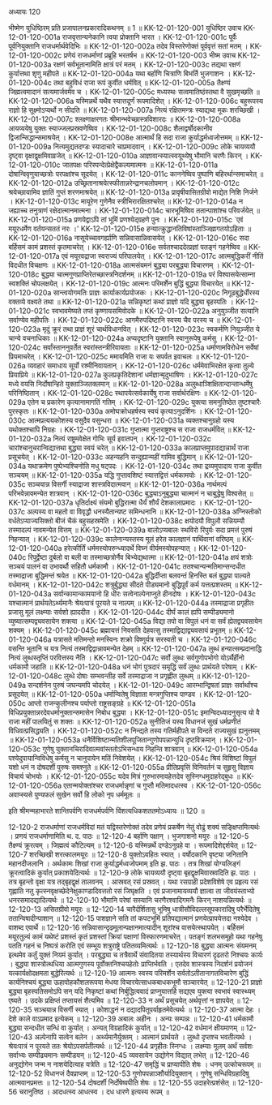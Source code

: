 अध्यायः 120

भीष्मेण युधिष्ठिरम् प्रति प्रजापालनप्रकारादिकथनम् ॥ 1 ॥
KK-12-01-120-001	युधिष्ठिर उवाच 
KK-12-01-120-001a	राजवृत्तान्यनेकानि त्वया प्रोक्तानि भारत ।
KK-12-01-120-001c	पूर्वैः पूर्वनियुक्तानि राजधर्मार्थवेदिभिः ॥
KK-12-01-120-002a	तदेव विस्तरेणोक्तं पूर्ववृत्तं सतां मतम् ।
KK-12-01-120-002c	प्रणेयं राजधर्माणां प्रब्रूहि भरतर्षभ ॥
KK-12-01-120-003	भीष्म उवाच 
KK-12-01-120-003a	रक्षणं सर्वभूतानामिति क्षात्रं परं मतम् ।
KK-12-01-120-003c	तद्यथा रक्षणं कुर्यात्तथा शृणु महीपते ॥
KK-12-01-120-004a	यथा बर्हाणि चित्राणि बिभर्ति भुजगाशनः ।
KK-12-01-120-004c	तथा बहुविधं राजा रूपं कुर्वीत धर्मवित् ॥
KK-12-01-120-005a	तैक्ष्ण्यं जिह्मत्वमादानं सत्यमार्जवमेव च ।
KK-12-01-120-005c	मध्यस्थः सत्वमातिष्ठंस्तथा वै सुखमृच्छति ॥
KK-12-01-120-006a	यस्मिन्नर्थे यथैव स्यात्तदूर्णं रूपमादिशेत् ।
KK-12-01-120-006c	बहुरूपस्य राज्ञो हि सूक्ष्मोऽप्यर्थो न सीदति ॥
KK-12-01-120-007a	नित्यं रक्षितमन्त्रः स्याद्यथा मूकः शरच्छिखी ।
KK-12-01-120-007c	श्लक्ष्णाक्षरगतः श्रीमान्भवेच्छास्त्रविशारदः ॥
KK-12-01-120-008a	आयव्ययेषु युक्तः स्याज्जलप्रस्रवणेष्विव ।
KK-12-01-120-008c	शैलाद्वर्षोदकानीव द्विजान्सिद्धान्समाश्रयेत् ।
KK-12-01-120-008e	आत्मार्थं हि सदा राजा कुर्याद्धर्मध्वजोत्तमम् ॥
KK-12-01-120-009a	नित्यमुद्यतदण्डः स्यादाचारे चाप्रमादवान् ।
KK-12-01-120-009c	लोके चायव्ययौ दृष्ट्वा वृक्षाद्वृक्षमिवाव्रजेत् ॥
KK-12-01-120-010a	आज्ञावान्स्यात्स्वयूथ्येषु भौमानि चरणैः किरन् ।
KK-12-01-120-010c	जातपक्षः परिस्पन्देत्प्रेक्षेद्वैकल्यमात्मनः ॥
KK-12-01-120-011a	दोषान्विवृणुयाच्छत्रोः परपक्षांश्च सूदयेत् ।
KK-12-01-120-011c	काननेष्विव पुष्पाणि बहिरर्थान्समाचरेत् ॥
KK-12-01-120-012a	उच्छ्रितानाश्रयेत्स्फीतान्नरेन्द्रानचलोपमान् ।
KK-12-01-120-012c	श्रयेच्छायामिव ज्ञातिं गुप्तं शरणमाश्रयेत् ॥
KK-12-01-120-013a	प्रावृषीवासितग्रीवो माद्येत निशि निर्जने ।
KK-12-01-120-013c	मायूरेण गुणेनैव स्त्रीभिरारक्षितश्चरेत् ॥
KK-12-01-120-014a	न जह्याच्च तनुत्राणं रक्षेदात्मानमात्मना ।
KK-12-01-120-014c	चारभूमिष्विव ततान्पाशांश्च परिवर्जयेत् ॥
KK-12-01-120-015a	प्रणयेद्वाऽपि तां भूमिं प्रणश्येद्ग्रहणे पुनः ।
KK-12-01-120-015c	`एवं मयूरधर्मेण वर्तयन्सततं नरः ।'
KK-12-01-120-015e	हन्यात्क्रुद्धानतिविषांस्ताञ्जिह्मगतयोऽहिताः ॥
KK-12-01-120-016a	नासूयेच्चावगर्ह्याणि सन्निवासान्निवासयेत् ।
KK-12-01-120-016c	सदा बर्हिसमं कामं प्रशस्तं कृतमाचरेत् ।
KK-12-01-120-016e	सर्वतश्चाददेत्प्रज्ञां पतङ्गं गहनेष्विव ॥
KK-12-01-120-017a	एवं मयूरवद्राजा स्वराज्यं परिपालयेत् ।
KK-12-01-120-017c	आत्मबुद्धिकरीं नीतिं विदधीत विचक्षणः ॥
KK-12-01-120-018a	आत्मसंयमनं बुद्ध्या परबुद्ध्या विचारणम् ।
KK-12-01-120-018c	बुद्ध्या चात्मगुणप्राप्तिरेतच्छास्त्रनिदर्शनम् ॥
KK-12-01-120-019a	परं विश्वासयेत्साम्ना स्वशक्तिं चोपलक्षयेत् ।
KK-12-01-120-019c	आत्मनः परिमर्शेन बुद्धिं बुद्ध्या विचारयेत् ॥
KK-12-01-120-020a	सान्त्वयोगमतिः प्राज्ञः कार्याकार्यप्रयोजकः ।
KK-12-01-120-020c	निगूढबुद्धेर्धीरस्य वक्तव्ये वक्ष्यते तथा ॥
KK-12-01-120-021a	सन्निकृष्टां कथां प्राज्ञो यदि बुद्ध्या बृहस्पतिः ।
KK-12-01-120-021c	स्वभावमेष्यते तप्तं कृष्णायसमिवोदके ॥
KK-12-01-120-022a	अनुयुञ्जीत सत्यानि सर्वाण्येव महीपतिः ।
KK-12-01-120-022c	आगमैरुपदिष्टानि स्वस्य चैव परस्य च ॥
KK-12-01-120-023a	मृदुं क्रूरं तथा प्राज्ञं शूरं चार्थविधानवित् ।
KK-12-01-120-023c	स्वकर्मणि नियुञ्जीत ये चान्ये वचनाधिकाः ॥
KK-12-01-120-024a	अप्यदृष्टानि युक्तानि स्वानुरूपेषु कर्मसु ।
KK-12-01-120-024c	सर्वांस्ताननुवर्तेत स्वरांस्तन्त्रीरिवायताः ॥
KK-12-01-120-025a	धर्माणामविरोधेन सर्वेषां प्रियमाचरेत् ।
KK-12-01-120-025c	ममायमिति राजा यः सपर्वत इवाचलः ॥
KK-12-01-120-026a	व्यवहारं समाधाय सूर्यो रश्मीनिवायतान् ।
KK-12-01-120-026c	धर्ममेवाभिरक्षेत कृत्वा तुल्ये प्रियाप्रिये ॥
KK-12-01-120-027a	कुलप्रकृतिदेशानां धर्मज्ञान्मृदुभाषिणः ।
KK-12-01-120-027c	मध्ये वयसि निर्दोषान्हिते युक्ताञ्जितक्लमान् ॥
KK-12-01-120-028a	अलुब्धाञ्शिक्षितान्दान्तान्धर्मेषु परिनिष्ठितान् ।
KK-12-01-120-028c	स्थापयेत्सर्वकार्येषु राजा सर्वार्थरक्षिणः ॥
KK-12-01-120-029a	एतेन च प्रकारेण कृत्यानामागतिं गतिम् ।
KK-12-01-120-029c	युक्त्या समनुतिष्ठेत तुष्टश्चारैः पुरस्कृतः ॥
KK-12-01-120-030a	अमोघक्रोधहर्षस्य स्वयं कृत्याऽनुदर्शिनः ।
KK-12-01-120-030c	आत्मप्रत्ययकोशस्य वसुदैव वसुन्धरा ॥
KK-12-01-120-031a	व्यक्तश्चानुग्रहो यस्य यथोक्तश्चापि निग्रहः ।
KK-12-01-120-031c	गुप्तात्मा गुप्तराष्ट्रश्च स राजा राजधर्मवित् ॥
KK-12-01-120-032a	नित्यं राष्ट्रमवेक्षेत गोभिः सूर्य इवातपन् ।
KK-12-01-120-032c	चारांश्चानुचरान्विद्यात्तथा बुद्ध्या स्वयं चरेत् ॥
KK-12-01-120-033a	कालप्राप्तमुपादद्यान्नार्थं राजा प्रसूचयेत् ।
KK-12-01-120-033c	अहन्यहनि सन्दुह्यान्महीं गामिव बुद्धिमान् ॥
KK-12-01-120-034a	यथाक्रमेण पुष्पेभ्यश्चिनोति मधु षट्पदः ।
KK-12-01-120-034c	तथा द्रव्यमुपादाय राजा कुर्वीत सञ्चयम् ॥
KK-12-01-120-035a	यद्धि गुप्तावशिष्टं स्यात्तद्वित्तं धर्मकामयोः ।
KK-12-01-120-035c	सञ्चयान्न विसर्गी स्याद्राजा शास्त्रविदात्मवान् ॥
KK-12-01-120-036a	नार्थमल्पं परिभवेन्नावमन्येत शात्रवान् ।
KK-12-01-120-036c	बुद्ध्याऽनुबुद्ध्या चात्मानं न चाबुद्धेषु विश्वसेत् ॥
KK-12-01-120-037a	धृतिर्दाक्ष्यं संयमो बुद्धिरात्मा धैर्यं शौर्यं देशकालाप्रमादः ।
KK-12-01-120-037c	अल्पस्य वा महतो वा विवृद्धौ धनस्यैतान्यष्ट समिन्धनानि ॥
KK-12-01-120-038a	अग्निस्तोको वर्धतेऽप्याज्यसिक्तो बीजं चैकं बहुसहस्रमेति ।
KK-12-01-120-038c	क्षयोदयौ विपुलौ सन्नियम्यौ तस्मादल्पं नावमन्येत वित्तम् ॥
KK-12-01-120-039a	बालोऽप्यबालः स्थविरो रिपुर्यः सदा प्रमत्तं पुरुषं निहन्यात् ।
KK-12-01-120-039c	कालेनान्यस्तस्य मूलं हरेत कालज्ञानं पार्थिवानां वरिष्ठम् ॥
KK-12-01-120-040a	हरेत्कीर्तिं धर्ममस्योपरुन्ध्यादर्थे विघ्नं वीर्यमस्योपहन्यात् ।
KK-12-01-120-040c	रिपुर्द्वेष्टा दुर्बलो वा बली वा तस्माच्छत्रोर्नैव बिभ्येद्यथात्मा ॥
KK-12-01-120-041a	क्षयं शत्रोः सञ्चयं पालनं वा उभावर्थौ सहितौ धर्मकामौ ।
KK-12-01-120-041c	ततश्चान्यन्मतिमान्सन्दधीत तस्माद्राजा बुद्धिमन्तं श्रयेत ॥
KK-12-01-120-042a	बुद्धिर्दीप्ता बलवन्तं हिनस्ति बलं बुद्ध्या पाल्यते वर्धमानम् ।
KK-12-01-120-042c	शत्रुर्बुद्ध्या सीदते पीड्यमानो बुद्धिपूर्वं कर्म यत्तत्प्रशस्तम् ॥
KK-12-01-120-043a	सर्वान्कामान्कामयानो हि धीरः सत्वेनाल्पेनाप्नुते हीनदोषः ।
KK-12-01-120-043c	यश्चात्मानं प्रार्थयतेऽर्थ्यमानैः श्रेयःपात्रं पूरयते च नाल्पम् ॥
KK-12-01-120-044a	तस्माद्राजा प्रगृहीतः प्रजासु मूलं लक्ष्म्याः सर्वशो ह्याददीत ।
KK-12-01-120-044c	दीर्घं कालं ह्यपि सम्पीड्यमानो व्युष्यात्सम्पद्व्यवसायेन शक्त्या ॥
KK-12-01-120-045a	विद्या तपो वा विपुलं धनं वा सर्वं ह्येतद्व्यवसायेन शक्यम् ।
KK-12-01-120-045c	ब्रह्मायत्तं निवसति देहवत्सु तस्माद्विद्याद्व्यवसायं प्रभूतम् ॥
KK-12-01-120-046a	यत्रासते मतिमन्तो मनस्विनः शक्रो विष्णुर्यत्र सरस्वती च ।
KK-12-01-120-046c	वसन्ति भूतानि च यत्र नित्यं तस्माद्विद्वान्नावमन्येत देहम् ॥
KK-12-01-120-047a	लुब्धं हन्यात्सम्प्रदानाद्धि नित्यं लुब्धस्तृप्तिं परवित्तस्य नैति ।
KK-12-01-120-047c	सर्वो लुब्धः सर्वगुणोपभोगो योऽर्थैर्हीनो धर्मकामौ जहाति ॥
KK-12-01-120-048a	धनं भोगं पुत्रदारं समृद्धिं सर्वं लुब्धः प्रार्थयते परेषाम् ।
KK-12-01-120-048c	लुब्धे दोषाः सम्भवन्तीह सर्वे तस्माद्राजा न प्रगृह्णीत लुब्धम् ॥
KK-12-01-120-049a	सन्दर्शनेन पुरुषं जघन्यमपि चोदयेत् ।
KK-12-01-120-049c	आरम्भान्द्विषतां प्राज्ञः सर्वार्थांश्च प्रसूदयेत् ॥
KK-12-01-120-050a	धर्मान्वितेषु विज्ञाता मन्त्रगुप्तिश्च पाण्डव ।
KK-12-01-120-050c	आप्तो राजन्कुलीनश्च पर्याप्तो राष्ट्रसङ्ग्रहे ॥
KK-12-01-120-051a	विधिप्रयुक्तान्नरदेवधर्मानुक्तान्समासेन निबोध बुद्ध्या ।
KK-12-01-120-051c	इमान्विदध्यादनुसृत्य यो वै राजा महीं पालयितुं स शक्तः ॥
KK-12-01-120-052a	सुनीतिजं यस्य विधानजं सुखं धर्मप्रणीतं विधिवत्प्रसिद्ध्यति ।
KK-12-01-120-052c	न निन्द्यते तस्य गतिर्महीपते स विन्दते राज्यसुखं ह्यनुत्तमम् ॥
KK-12-01-120-053a	धनैर्विशिष्टान्मतिशीलपूजितान्गुणोपपन्नान्युधि दृष्टविक्रमान् ।
KK-12-01-120-053c	गुणेषु युक्तानचिरादिवात्मवांस्ततोऽभिसन्धाय निहन्ति शात्रवान् ॥
KK-12-01-120-054a	पश्येदुपायान्विविधेषु कर्मसु न चानुपायेन मतिं निवेशयेत् ।
KK-12-01-120-054c	श्रियं विशिष्टां विपुलं यशो धनं न दोषदर्शी पुरुषः समश्नुते ॥
KK-12-01-120-055a	प्रीतिप्रवृत्तिं विनिवर्तनं च सुहृसु विज्ञाय विचार्य चोभयोः ।
KK-12-01-120-055c	यदेव मित्रं गुरुभारमावहेत्तदेव सुस्निग्धमुदाहरेद्बुधः ॥
KK-12-01-120-056a	एतान्मयोक्तांश्चर राजधर्मान्नृणां च गुप्तौ मतिमादधत्स्व ।
KK-12-01-120-056c	अवाप्स्यसे पुण्यफलं सुखेन सर्वो हि लोको नृप धर्ममूलः ॥ 

इति श्रीमन्महाभारते शान्तिपर्वणि राजधर्मपर्वणि विंशत्यधिकशततमोऽध्यायः ॥ 120 ॥

12-120-2 राजधर्माणां राजधर्मविदां मतं यद्विस्तरेणोक्तं तदेव प्रणेयं प्रकर्षेण नेतुं वोढुं शक्यं सङ्क्षिप्तमित्यर्थः । प्रणयं राजधर्माणामिति थ. द. पाठः ॥ 12-120-4 बर्हाणि पक्षान् । भुजगाशनो मयूरः ॥ 12-120-5 तैक्ष्ण्यं क्रूरत्वम् । जिह्मत्वं कौटिल्यम् ॥ 12-120-6 यस्मिन्नर्थे दण्डेऽनुग्रहे वा । रूपमादिशेद्दर्शयेत् ॥ 12-120-7 शरच्छिखी शरत्कालमयूरः ॥ 12-120-8 युक्तोऽवहितः स्यात् । वर्षोदकानि वृष्ट्या जनितानि महानदीजलानि । अर्थकामः शिखां राजा कुर्याद्धर्मध्वजोपमाम् इति झ. पाठः । तत्र शिखां योग्यलिङ्गं क्रूरत्वादिकं कुर्यात् प्रकाशयेदित्यर्थः ॥ 12-120-9 लोके चायव्ययौ दृष्ट्वा बृहद्वृक्षमिवास्रवदिति झ. पाठः । तत्र बृहन्तो वृक्षा यत्र तद्बृहद्वृक्षं तालवनम् । आस्रवत् रसं प्रस्रवत् । यथा रसग्राही प्रदेशविशेषे एव प्रहृत्य रसं गृह्णाति नतु कृत्स्नवृक्षच्छेदेनेक्षुकाण्डादिवत्ततो रसं जिघृक्षति । एवं प्रजानामायव्ययौ ज्ञात्वा ता जीवयंस्ताभ्यो धनरसमादद्यादित्यर्थः ॥ 12-120-10 भौमानि परेषां सस्यानि चरणैरश्वादिगमनैः किरन् नाशयन्नित्यर्थः ॥ 12-120-13 असितग्रीवो मयूरः ॥ 12-120-14 चारैर्दर्शितासु भूमिषु धात्रीसौविदल्लसूपकारादिषु परैर्भेदितेषु ततान्विषादीन्पाशान् ॥ 12-120-15 पाशज्ञाने सति तां कपटभूमिं प्रतिपद्यात्मानं प्रणयेत्प्रापयेत्तदा नश्येदेव । वाशब्द एवार्थे ॥ 12-120-16 सन्निवासान्दृढमूलान्पक्षानमात्यादीन् शूरांश्च वासयेत्स्थापयेत् । बर्हिसमं मयूरतुल्यं कामं यथेष्टं प्रशस्तं कृतं प्रशस्तां क्रियां पक्षाणां विस्फारणमाचरेत् । पतङ्गं शलभसमूहो यथा गहनेषु पतति गहनं च निष्पत्रं करोति एवं सम्भूय शत्रुराष्ट्रे पतितव्यमित्यर्थः ॥ 12-120-18 बुद्ध्या आत्मनः संयमनम् इत्थमेव कर्तुं युक्तं नियमं कुर्यात् । परबुद्ध्या च तत्रैवार्थे संवादितया तस्यार्थस्य विचारणं दृढतरो निश्चयः कार्यः । बुद्ध्या शास्त्रोत्थधिया आत्मगुणस्य पूर्वोक्तनिश्चयहेतोः प्राप्तिर्भवति । एतदेव शास्त्रस्य निदर्शनं प्रयोजनं यत्कार्यक्षोदक्षमता बुद्धेरित्यर्थः ॥ 12-120-19 आत्मनः स्वस्य परिमर्शेन सर्वतोऽतीतानागतविचारेण बुद्धिं कार्यनिश्चयं बुद्ध्या ऊहापोहकौशलरूपया मेधया विचारयेत्साधकबाधकभूमौ सञ्चारयेत् ॥ 12-120-21 प्राज्ञो बुद्ध्या बृहस्पतिसमोऽपि सन् यदि निकृष्टां कथां निर्बुद्धित्ववादं प्राप्नुयात्तर्हि सद्यएव युक्त्या स्वभावं स्वास्थ्यम् एष्यते । उदके प्रक्षिप्तं तप्तायसं शैत्यमिव ॥ 12-120-33 न अर्थं प्रसूचयेत् अर्थवृत्तां न ज्ञापयेत् ॥ 12-120-35 सञ्चयान्न विसर्गी स्यात् । कोशाद्धनं न दद्यादपितूपर्याहृतमेवेत्यर्थः ॥ 12-120-37 आत्मा देहः । देशे काले वाऽप्रमाद इत्येकम् ॥ 12-120-39 अबालः अहीनः । अन्यः सम्पन्नः ॥ 12-120-41 धर्मकामौ बुद्ध्या सन्दधीत सन्धिं वा कुर्यात् । अन्यत् विग्रहादिकं कुर्यात् ॥ 12-120-42 वर्धमानं क्षीयमाणम् ॥ 12-120-43 अल्पेनापि सत्वेन बलेन । अर्थ्यमानैर्युक्तम् । आत्मानं प्रार्थयते । लुब्धो दृप्तश्च भवतीत्यर्थः । श्रेयःपात्रं न पूरयते ततः श्रेयोऽपसर्पतीत्यर्थः ॥ 12-120-44 प्रगृहीतः स्निग्धः । लक्ष्म्याः मूलम् अर्थं सर्वशः सर्वाभ्यः सम्पीढ्यमानः सम्पीडयन् ॥ 12-120-45 व्यवसायेन उद्योगेन विद्यात् लभेत् ॥ 12-120-46 अनुद्योगेन जन्म न नाशयेदित्याह यत्रेति ॥ 12-120-47 समृद्धिं च प्राप्यापीति शेषः । धनम् उत्कोचरूपम् ॥ 12-120-52 विधानजं दैवप्राप्तम् ॥ 12-120-53 गुणोपपन्नाञ्शौर्यादियुक्तान् । गुणेषु सन्धिविग्रहादिषु आत्मवानप्रमत्तः ॥ 12-120-54 दोषदर्शी निर्दोषेष्वपीति शेषः ॥ 12-120-55 उदाहरेत्प्रशंसेत् ॥ 12-120-56 चरानुतिष्ठ । आदधत्स्व आधत्स्व । दध धारणे इत्यस्य रूपम् ॥
